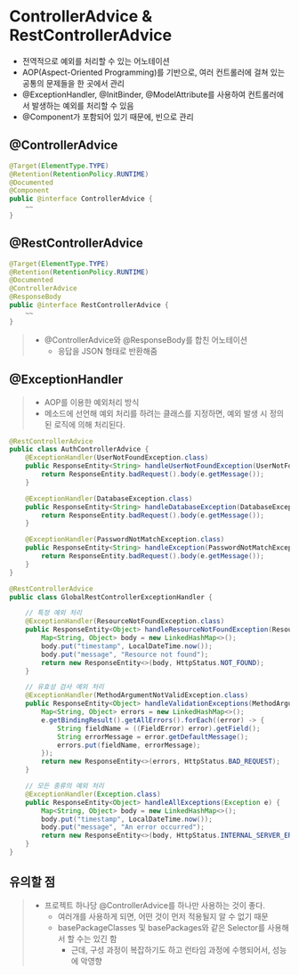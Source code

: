 # ControllerAdvice & RestControllerAdvice
- 전역적으로 예외를 처리할 수 있는 어노테이션
- AOP(Aspect-Oriented Programming)를 기반으로, 여러 컨트롤러에 걸쳐 있는 공통의 문제들을 한 곳에서 관리
- @ExceptionHandler, @InitBinder, @ModelAttribute를 사용하여 컨트롤러에서 발생하는 예외를 처리할 수 있음
- @Component가 포함되어 있기 때문에, 빈으로 관리

## @ControllerAdvice
```java
@Target(ElementType.TYPE)
@Retention(RetentionPolicy.RUNTIME)
@Documented
@Component
public @interface ControllerAdvice {
    ~~
}
```

## @RestControllerAdvice
```java
@Target(ElementType.TYPE) 
@Retention(RetentionPolicy.RUNTIME) 
@Documented 
@ControllerAdvice 
@ResponseBody 
public @interface RestControllerAdvice {
    ~~
} 
```
> - @ControllerAdvice와 @ResponseBody를 합친 어노테이션
>   - 응답을 JSON 형태로 반환해줌

## @ExceptionHandler
> - AOP를 이용한 예외처리 방식
> - 메소드에 선언해 예외 처리를 하려는 클래스를 지정하면, 예외 발생 시 정의된 로직에 의해 처리된다.
```java
@RestControllerAdvice
public class AuthControllerAdvice {
    @ExceptionHandler(UserNotFoundException.class)
    public ResponseEntity<String> handleUserNotFoundException(UserNotFoundException e) {
        return ResponseEntity.badRequest().body(e.getMessage());
    }

    @ExceptionHandler(DatabaseException.class)
    public ResponseEntity<String> handleDatabaseException(DatabaseException e) {
        return ResponseEntity.badRequest().body(e.getMessage());
    }

    @ExceptionHandler(PasswordNotMatchException.class)
    public ResponseEntity<String> handleException(PasswordNotMatchException e) {
        return ResponseEntity.badRequest().body(e.getMessage());
    }
}

```

```java
@RestControllerAdvice
public class GlobalRestControllerExceptionHandler {

    // 특정 예외 처리
    @ExceptionHandler(ResourceNotFoundException.class)
    public ResponseEntity<Object> handleResourceNotFoundException(ResourceNotFoundException e) {
        Map<String, Object> body = new LinkedHashMap<>();
        body.put("timestamp", LocalDateTime.now());
        body.put("message", "Resource not found");
        return new ResponseEntity<>(body, HttpStatus.NOT_FOUND);
    }

    // 유효성 검사 예외 처리
    @ExceptionHandler(MethodArgumentNotValidException.class)
    public ResponseEntity<Object> handleValidationExceptions(MethodArgumentNotValidException e) {
        Map<String, Object> errors = new LinkedHashMap<>();
        e.getBindingResult().getAllErrors().forEach((error) -> {
            String fieldName = ((FieldError) error).getField();
            String errorMessage = error.getDefaultMessage();
            errors.put(fieldName, errorMessage);
        });
        return new ResponseEntity<>(errors, HttpStatus.BAD_REQUEST);
    }

    // 모든 종류의 예외 처리
    @ExceptionHandler(Exception.class)
    public ResponseEntity<Object> handleAllExceptions(Exception e) {
        Map<String, Object> body = new LinkedHashMap<>();
        body.put("timestamp", LocalDateTime.now());
        body.put("message", "An error occurred");
        return new ResponseEntity<>(body, HttpStatus.INTERNAL_SERVER_ERROR);
    }
}

```


## 유의할 점
> - 프로젝트 하나당 @ControllerAdvice를 하나만 사용하는 것이 좋다.
>   - 여러개를 사용하게 되면, 어떤 것이 먼저 적용될지 알 수 없기 때문
>   - basePackageClasses 및 basePackages와 같은 Selector를 사용해서 할 수는 있긴 함
>     - 근데, 구성 과정이 복잡하기도 하고 런타임 과정에 수행되어서, 성능에 악영향